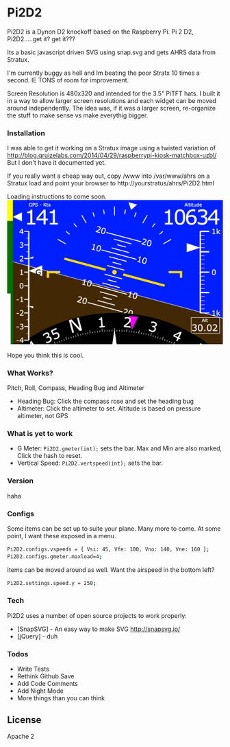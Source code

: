 # Pi2D2

Pi2D2 is a Dynon D2 knockoff based on the Raspberry Pi. Pi 2 D2, Pi2D2.....get it?  get it???

Its a basic javascript driven SVG using snap.svg and gets AHRS data from Stratux.

I'm currently buggy as hell and Im beating the poor Stratx 10 times a second. IE TONS of room for improvement.

Screen Resolution is 480x320 and intended for the 3.5" PiTFT hats. I built it in a way to allow larger screen resolutions and each widget can be moved around independently. The idea was, if it was a larger screen, re-organize the stuff to make sense vs make everythig bigger.

### Installation 
I was able to get it working on a Stratux image using a twisted variation of 
http://blog.qruizelabs.com/2014/04/29/raspberrypi-kiosk-matchbox-uzbl/
But I don't have it documented yet.

If you really want a cheap way out, copy /www into /var/www/ahrs on a Stratux load and point your browser to http://yourstratus/ahrs/Pi2D2.html

Loading instructions to come soon.
![alt text](https://raw.githubusercontent.com/Bagarre/Pi2D2/master/screenshots/Pi2D2Shot2.png)

Hope you think this is cool.

### What Works?
Pitch, Roll, Compass, Heading Bug and Altimeter
* Heading Bug: Click the compass rose and set the heading bug
* Altimeter: Click the altimeter to set. Altitude is based on pressure altimeter, not GPS

### What is yet to work
* G Meter: `Pi2D2.gmeter(int);` sets the bar. Max and Min are also marked, Click the hash to reset.
* Vertical Speed: `Pi2D2.vertspeed(int);` sets the bar.

### Version
haha

### Configs

Some items can be set up to suite your plane. Many more to come.
At some point, I want these exposed in a menu.

```sh
Pi2D2.configs.vspeeds = { Vsi: 45, Vfe: 100, Vno: 140, Vne: 160 };
Pi2D2.configs.gmeter.maxload=4;
```
Items can be moved around as well. 
Want the airspeed in the bottom left?
```sh
Pi2D2.settings.speed.y = 250;
```




### Tech

Pi2D2 uses a number of open source projects to work properly:

* [SnapSVG] - An easy way to make SVG http://snapsvg.io/
* [jQuery] - duh



### Todos

 - Write Tests
 - Rethink Github Save
 - Add Code Comments
 - Add Night Mode
 - More things than you can think

License
----

Apache 2


